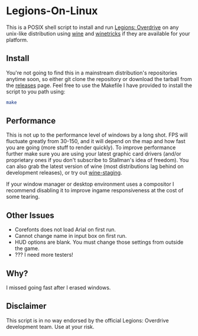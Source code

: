 Legions-On-Linux
================

This is a POSIX shell script to install and run [Legions:
Overdrive](http://www.legionsoverdrive.com/) on any unix-like distribution
using [wine](https://www.winehq.org/) and
[winetricks](https://wiki.winehq.org/Winetricks) if they are available for
your platform.

Install
-------

You're not going to find this in a mainstream distribution's repositories
anytime soon, so either git clone the repository or download the tarball from
the [releases](https://github.com/Wildefyr/Legions-on-Linux/releases/) page.
Feel free to use the Makefile I have provided to install the script to you
path using:

```bash
make
```

Performance
-----------

This is not up to the performance level of windows by a long shot. FPS will
fluctuate greatly from 30-150, and it will depend on the map and how fast you
are going (more stuff to render quickly). To improve performance further make
sure you are using your latest graphic card drivers (and/or proprietary ones
if you don't subscribe to Stallman's idea of freedom). You can also grab the
latest version of wine (most distributions lag behind on development
releases), or try out [wine-staging](https://www.wine-staging.com/).

If your window manager or desktop environment uses a compositor I recommend
disabling it to improve ingame responsiveness at the cost of some tearing.

Other Issues
------------

- Corefonts does not load Arial on first run.
- Cannot change name in input box on first run.
- HUD options are blank. You must change those settings from outside the game.
- ??? I need more testers!

Why?
---

I missed going fast after I erased windows.

Disclaimer
----------

This script is in no way endorsed by the official Legions: Overdrive
development team. Use at your risk.
